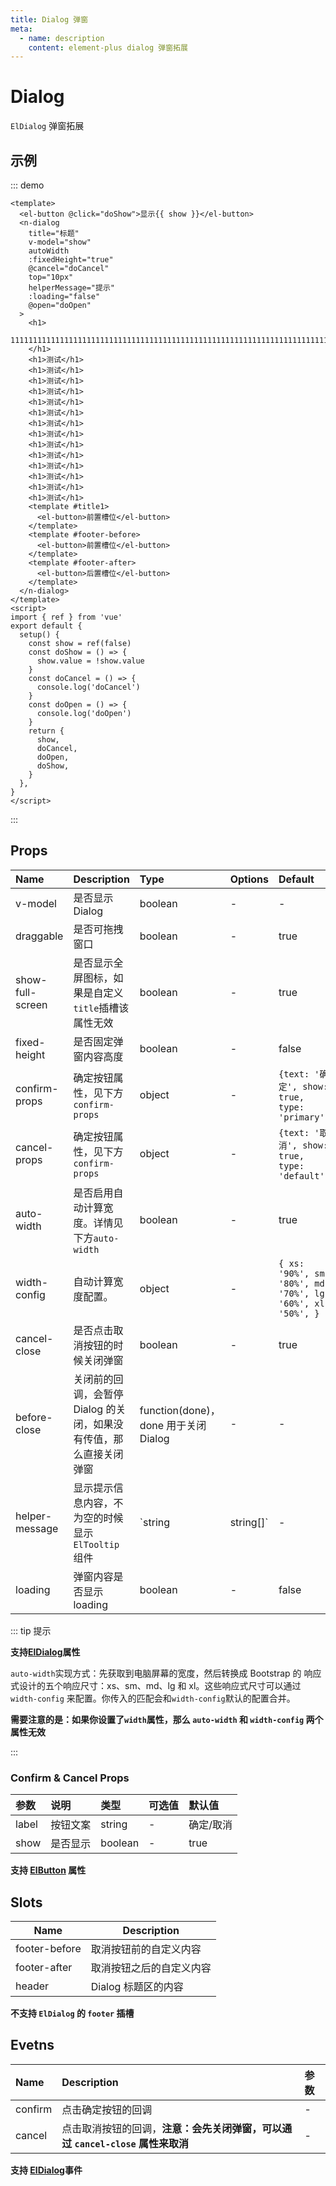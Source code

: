 ```yaml
---
title: Dialog 弹窗
meta:
  - name: description
    content: element-plus dialog 弹窗拓展
---
```


# Dialog

`ElDialog` 弹窗拓展

## 示例

::: demo

```vue
<template>
  <el-button @click="doShow">显示{{ show }}</el-button>
  <n-dialog
    title="标题"
    v-model="show"
    autoWidth
    :fixedHeight="true"
    @cancel="doCancel"
    top="10px"
    helperMessage="提示"
    :loading="false"
    @open="doOpen"
  >
    <h1>
      111111111111111111111111111111111111111111111111111111111111111111111111111111111
    </h1>
    <h1>测试</h1>
    <h1>测试</h1>
    <h1>测试</h1>
    <h1>测试</h1>
    <h1>测试</h1>
    <h1>测试</h1>
    <h1>测试</h1>
    <h1>测试</h1>
    <h1>测试</h1>
    <h1>测试</h1>
    <h1>测试</h1>
    <h1>测试</h1>
    <h1>测试</h1>
    <h1>测试</h1>
    <template #title1>
      <el-button>前置槽位</el-button>
    </template>
    <template #footer-before>
      <el-button>前置槽位</el-button>
    </template>
    <template #footer-after>
      <el-button>后置槽位</el-button>
    </template>
  </n-dialog>
</template>
<script>
import { ref } from 'vue'
export default {
  setup() {
    const show = ref(false)
    const doShow = () => {
      show.value = !show.value
    }
    const doCancel = () => {
      console.log('doCancel')
    }
    const doOpen = () => {
      console.log('doOpen')
    }
    return {
      show,
      doCancel,
      doOpen,
      doShow,
    }
  },
}
</script>
```

:::

## Props

| Name             | Description                                                  | Type                                 | Options | Default                                                      |
| :--------------- | :----------------------------------------------------------- | :----------------------------------- | :------ | :----------------------------------------------------------- |
| v-model          | 是否显示 Dialog                                              | boolean                              | -       | -                                                            |
| draggable        | 是否可拖拽窗口                                               | boolean                              | -       | true                                                         |
| show-full-screen | 是否显示全屏图标，如果是自定义`title`插槽该属性无效          | boolean                              | -       | true                                                         |
| fixed-height     | 是否固定弹窗内容高度                                         | boolean                              | -       | false                                                        |
| confirm-props    | 确定按钮属性，见下方`confirm-props`                          | object                               | -       | `{text: '确定', show: true, type: 'primary'}`                |
| cancel-props     | 确定按钮属性，见下方`confirm-props`                          | object                               | -       | `{text: '取消', show: true, type: 'default'}`                |
| auto-width       | 是否启用自动计算宽度。详情见下方`auto-width`                 | boolean                              | -       | true                                                         |
| width-config     | 自动计算宽度配置。                                           | object                               | -       | `{ xs: '90%', sm: '80%', md: '70%', lg: '60%', xl: '50%', }` |
| cancel-close     | 是否点击取消按钮的时候关闭弹窗                               | boolean                              | -       | true                                                         |
| before-close     | 关闭前的回调，会暂停 Dialog 的关闭，如果没有传值，那么直接关闭弹窗 | function(done)，done 用于关闭 Dialog | -       | -                                                            |
| helper-message   | 显示提示信息内容，不为空的时候显示`ElTooltip` 组件           | `string|string[]`                    | -       | -                                                            |
| loading          | 弹窗内容是否显示 loading                                     | boolean                              | -       | false                                                        |

::: tip 提示

**支持[ElDialog](https://element-plus.gitee.io/zh-CN/component/dialog.html#%E5%B1%9E%E6%80%A7)属性**

`auto-width`实现方式：先获取到电脑屏幕的宽度，然后转换成 Bootstrap 的 响应式设计的五个响应尺寸：xs、sm、md、lg 和 xl。这些响应式尺寸可以通过 `width-config` 来配置。你传入的匹配会和`width-config`默认的配置合并。

**需要注意的是：如果你设置了`width`属性，那么 `auto-width` 和 `width-config` 两个属性无效**

:::

### Confirm & Cancel Props

| 参数  | 说明     | 类型    | 可选值 | 默认值    |
| :---- | :------- | :------ | :----- | :-------- |
| label | 按钮文案 | string  | -      | 确定/取消 |
| show  | 是否显示 | boolean | -      | true      |

**支持 [ElButton](https://element-plus.gitee.io/zh-CN/component/button.html#button-%E5%B1%9E%E6%80%A7) 属性**

## Slots

| Name          | Description              |
| ------------- | ------------------------ |
| footer-before | 取消按钮前的自定义内容   |
| footer-after  | 取消按钮之后的自定义内容 |
| header         | Dialog 标题区的内容      |

**不支持 `ElDialog` 的 `footer` 插槽**

## Evetns

| Name    | Description                                                                    | 参数 |
| :------ | :----------------------------------------------------------------------------- | :--- |
| confirm | 点击确定按钮的回调                                                             | -    |
| cancel  | 点击取消按钮的回调，**注意：会先关闭弹窗，可以通过 `cancel-close` 属性来取消** | -    |

**支持 [ElDialog](https://element-plus.gitee.io/zh-CN/component/dialog.html#%E4%BA%8B%E4%BB%B6)事件**
